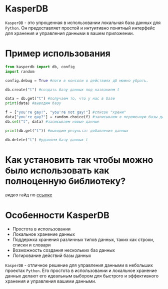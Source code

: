 # KasperDB

`KasperDB` - это упрощенная в использовании локальная база данных для `Python`. Он предоставляет простой и интуитивно понятный интерфейс для хранения и управления данными в вашем приложении.

# Пример использования
```python
from kasperdb import db, config
import random

config.debug = True #логи в консоли о действиях дб можно убрать.

db.create("t") #создать базу данных под названием t

data = db.get("t") #получаем то, что у нас в базе
print(data) #выводим базу

f = ["you're gay!", "you're not gay!"] #список "хрени"
data["you're gay?"] = random.choice(f) #записываем в переменную базы данных хандом херню из списка
db.set("t", data) #записываем новые данные

print(db.get("t")) #выводим результат добавления данных

db.delete("t") #удаляем базу данных t
```

# Как установить так чтобы можно было использовать как полноценную библиотеку?
*видео* гайд по [ссылке](https://youtu.be/BLZzUIWVjGk)

# Особенности KasperDB

- Простота в использовании
- Локальное хранение данных
- Поддержка хранения различных типов данных, таких как строки, списки и словари
- Возможность создания нескольких баз данных
- Логирование действий базы данных

`KasperDB` - отличное решение для управления данными в небольших проектах `Python`. Его простота в использовании и локальное хранение данных делают его идеальным выбором для быстрого и эффективного хранения и управления вашими данными.